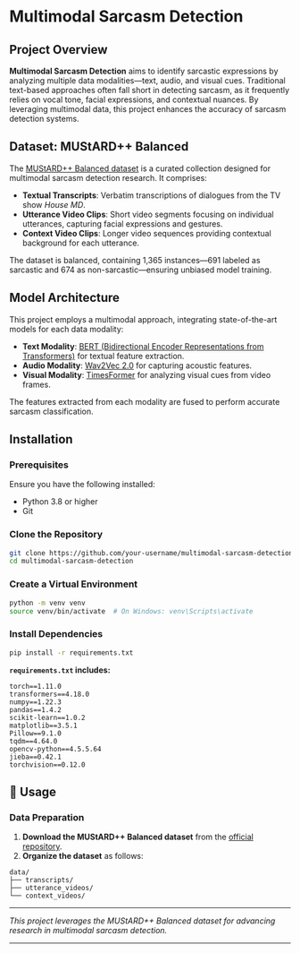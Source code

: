 
#  Multimodal Sarcasm Detection

##  Project Overview

**Multimodal Sarcasm Detection** aims to identify sarcastic expressions by analyzing multiple data modalities—text, audio, and visual cues. Traditional text-based approaches often fall short in detecting sarcasm, as it frequently relies on vocal tone, facial expressions, and contextual nuances. By leveraging multimodal data, this project enhances the accuracy of sarcasm detection systems.

##  Dataset: MUStARD++ Balanced

The [MUStARD++ Balanced dataset](https://github.com/cfiltnlp/MUStARD_Plus_Plus) is a curated collection designed for multimodal sarcasm detection research. It comprises:

* **Textual Transcripts**: Verbatim transcriptions of dialogues from the TV show *House MD*.
* **Utterance Video Clips**: Short video segments focusing on individual utterances, capturing facial expressions and gestures.
* **Context Video Clips**: Longer video sequences providing contextual background for each utterance.

The dataset is balanced, containing 1,365 instances—691 labeled as sarcastic and 674 as non-sarcastic—ensuring unbiased model training.

##  Model Architecture

This project employs a multimodal approach, integrating state-of-the-art models for each data modality:

* **Text Modality**: [BERT (Bidirectional Encoder Representations from Transformers)](https://huggingface.co/bert-base-uncased) for textual feature extraction.
* **Audio Modality**: [Wav2Vec 2.0](https://huggingface.co/facebook/wav2vec2-base-960h) for capturing acoustic features.
* **Visual Modality**: [TimesFormer](https://github.com/facebookresearch/TimeSformer) for analyzing visual cues from video frames.

The features extracted from each modality are fused to perform accurate sarcasm classification.

## Installation

### Prerequisites

Ensure you have the following installed:

* Python 3.8 or higher
* Git

### Clone the Repository

```bash
git clone https://github.com/your-username/multimodal-sarcasm-detection.git
cd multimodal-sarcasm-detection
```

### Create a Virtual Environment

```bash
python -m venv venv
source venv/bin/activate  # On Windows: venv\Scripts\activate
```

### Install Dependencies

```bash
pip install -r requirements.txt
```

**`requirements.txt` includes:**

```
torch==1.11.0
transformers==4.18.0
numpy==1.22.3
pandas==1.4.2
scikit-learn==1.0.2
matplotlib==3.5.1
Pillow==9.1.0
tqdm==4.64.0
opencv-python==4.5.5.64
jieba==0.42.1
torchvision==0.12.0
```

## 🚀 Usage

### Data Preparation

1. **Download the MUStARD++ Balanced dataset** from the [official repository](https://github.com/cfiltnlp/MUStARD_Plus_Plus).
2. **Organize the dataset** as follows:

```
data/
├── transcripts/
├── utterance_videos/
└── context_videos/
```

---

*This project leverages the MUStARD++ Balanced dataset for advancing research in multimodal sarcasm detection.*

---

